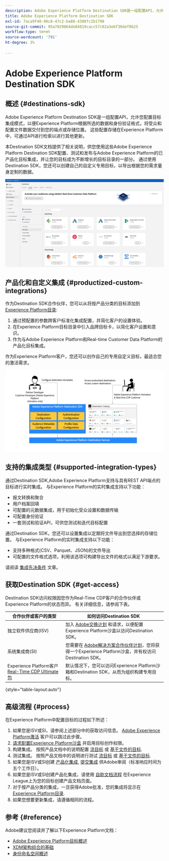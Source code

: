 ```yaml
---
description: Adobe Experience Platform Destination SDK是一组配置API，允许您配置目标集成模式，以便Experience Platform根据所选的数据和身份验证格式将受众和配置文件数据交付到端点或存储位置。 这些配置存储在Experience Platform中，可通过API进行检索以进行其他更新。
title: Adobe Experience Platform Destination SDK
exl-id: 7aca9f40-98c8-47c2-ba88-4308fc2b1798
source-git-commit: 95a7029864de84819cacc57c02a3e6f30def0b25
workflow-type: tm+mt
source-wordcount: '791'
ht-degree: 3%

---
```


# Adobe Experience Platform Destination SDK

## 概述 {#destinations-sdk}

Adobe Experience Platform Destination SDK是一组配置API，允许您配置目标集成模式，以便Experience Platform根据所选的数据和身份验证格式，将受众和配置文件数据交付到您的端点或存储位置。 这些配置存储在Experience Platform中，可通过API进行检索以进行其他更新。

本Destination SDK文档提供了相关说明，供您使用这些Adobe Experience Platform Destination SDK配置、测试和发布与Adobe Experience Platform的已产品化目标集成，并让您的目标成为不断增长的目标目录的一部分。 通过使用Destination SDK，您还可以创建自己的自定义专用目标，以导出根据您的需求量身定制的数据。

![目标目录概述](./assets/destinations-catalog-overview.png)

## 产品化和自定义集成 {#productized-custom-integrations}

作为Destination SDK合作伙伴，您可以从将按产品分类的目标添加到 [Experience Platform目录](/help/destinations/catalog/overview.md):
1. 通过预配置的参数跨客户标准化集成配置，并简化客户的设置体验。
2. 在Experience Platform目标目录中引入品牌目标卡，以简化客户设置和意识。
3. 作为与Adobe Experience Platform和Real-time Customer Data Platform的产品化目标集成。

作为Experience Platform客户，您还可以创作自己的专用自定义目标，最适合您的激活需求。

![Destination SDK可视化图表](./assets/destination-sdk-visual.png)

<!--

## Types of destinations in Adobe Experience Platform {#types-of-destinations}

In Adobe Experience Platform, we distinguish between two destination types - *connections* and *extensions*. In the user interface, customers can choose between two types of connection destinations, Profile Export destinations and Segment Export destinations. For more details around the difference between the different destination types, read [Destination Types and Categories](https://experienceleague.adobe.com/docs/experience-platform/destinations/destination-types.html?lang=en).

![Destination types](./assets/types-of-destinations.png)

This documentation set provides you with all the necessary information to add your destination to Adobe Experience Platform, as a *connection*, either Profile Export or Segment Export. To set up an extension, visit the [Experience Platform Launch developer portal](https://developer.adobelaunch.com/extensions/).

-->

## 支持的集成类型 {#supported-integration-types}

通过Destination SDK,Adobe Experience Platform支持与具有REST API端点的目标进行实时集成。 与Experience Platform的实时集成支持以下功能：
* 报文转换和聚合
* 用户档案回填
* 可配置的元数据集成，用于初始化受众设置和数据传输
* 可配置身份验证
* 一套测试和验证API，可供您测试和迭代目标配置

通过Destination SDK，您还可以设置集成以定期将文件导出到您选择的存储位置。 与Experience Platform的实时集成支持以下功能：
* 支持多种格式(CSV、Parquet、JSON)的文件导出
* 可配置的文件格式选项，利用该选项可构建导出文件的格式以满足下游要求。

请阅读 [集成先决条件](./integration-prerequisites.md) 文章。

## 获取Destination SDK {#get-access}

Destination SDK访问权限因您作为Real-Time CDP客户的合作伙伴或Experience Platform的状态而异。 有关详细信息，请参阅下表。


| 合作伙伴或客户的类型 | 如何访问Destination SDK |
---------|----------|
| 独立软件供应商(ISV) | 加入 [Adobe交换计划](https://partners.adobe.com/exchangeprogram/experiencecloud.html) 和请求，以便配置Experience Platform沙盒以访问Destination SDK。 |
| 系统集成商(SI) | 您需要在 [Adobe解决方案合作伙伴计划](https://solutionpartners.adobe.com/home.html)，您将获得一个Experience Platform沙盒，并有权访问Destination SDK。 |
| Experience Platform客户 [Real-Time CDP Ultimate包](https://helpx.adobe.com/legal/product-descriptions/real-time-customer-data-platform.html) | 默认情况下，您可以访问Experience Platform沙箱和Destination SDK，从而为组织构建专用目标。 |

{style=&quot;table-layout:auto&quot;}

## 高级流程 {#process}

在Experience Platform中配置目标的过程如下所述：

1. 如果您是ISV或SI，请参阅上述部分中的获取访问信息。 [Adobe Experience Platform激活](https://helpx.adobe.com/legal/product-descriptions/adobe-experience-platform0.html) 客户可以跳过此步骤。
2. [请求配置Experience Platform沙盒](https://adobeexchangeec.zendesk.com/hc/en-us/articles/360037457812-Adobe-Experience-Platform-Sandbox-Accounts-Access-Adding-Users-and-Support) 并启用目标创作权限。
3. 构建集成。 按照产品文档中的说明配置 [流目标](./configure-destination-instructions.md) 或 [基于文件的目标](./configure-file-based-destination-instructions.md).
4. 测试集成。 按照产品文档中的说明进行测试 [流目标](./test-destination.md) 或 [基于文件的目标](./file-based-destination-testing-overview.md).
5. 如果您是ISV或SI创建 [产品化集成](./overview.md#productized-custom-integrations), [提交集成](./submit-destination.md) 供Adobe审阅（标准响应时间为五个工作日）。
6. 如果您是ISV或SI创建产品化集成，请使用 [自助文档流程](./docs-framework/documentation-instructions.md) 在Experience League上为您的目标创建产品文档页面。
7. 对于按产品分类的集成，一旦获得Adobe批准，您的集成将显示在 [Experience Platform目录](/help/destinations/catalog/overview.md).
8. 如果您想要更新集成，请遵循相同的流程。

## 参考 {#reference}

Adobe建议您阅读并了解以下Experience Platform文档：

* [Adobe Experience Platform目标概述](https://experienceleague.adobe.com/docs/experience-platform/destinations/home.html?lang=en)
* [XDM架构组合的基础](https://experienceleague.adobe.com/docs/experience-platform/xdm/schema/composition.html?lang=zh-Hans)
* [身份命名空间概述](https://experienceleague.adobe.com/docs/experience-platform/identity/namespaces.html?lang=zh-Hans)
